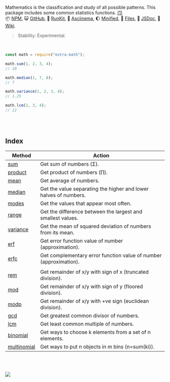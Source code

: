 Mathematics is the classification and study of all possible patterns.
This package includes some common statistics functions. [(1)]<br>
:package: [NPM](https://www.npmjs.com/package/extra-math),
:smiley_cat: [GitHub](https://github.com/orgs/nodef/packages?repo_name=extra-math),
:running: [RunKit](https://npm.runkit.com/extra-math),
:vhs: [Asciinema](https://asciinema.org/a/337174),
:moon: [Minified](https://www.npmjs.com/package/extra-math.min),
:scroll: [Files](https://unpkg.com/extra-math/),
:newspaper: [JSDoc](https://nodef.github.io/extra-math/),
:blue_book: [Wiki](https://github.com/nodef/extra-math/wiki/).

> Stability: Experimental.

<br>

```javascript
const math = require("extra-math");

math.sum(1, 2, 3, 4);
// 10

math.median(1, 7, 8);
// 7

math.variance(1, 2, 3, 4);
// 1.25

math.lcm(2, 3, 4);
// 12
```

<br>
<br>


## Index

| Method        | Action                                                              |
| ------------- | ------------------------------------------------------------------- |
| [sum]         | Get sum of numbers (Σ).
| [product]     | Get product of numbers (∏).
| [mean]        | Get average of numbers.
| [median]      | Get the value separating the higher and lower halves of numbers.
| [modes]       | Get the values that appear most often.
| [range]       | Get the difference between the largest and smallest values.
| [variance]    | Get the mean of squared deviation of numbers from its mean.
| [erf]         | Get error function value of number (approximation).
| [erfc]        | Get complementary error function value of number (approximation).
|               |
| [rem]         | Get remainder of x/y with sign of x (truncated division).
| [mod]         | Get remainder of x/y with sign of y (floored division).
| [modp]        | Get remainder of x/y with +ve sign (euclidean division).
| [gcd]         | Get greatest common divisor of numbers.
| [lcm]         | Get least common multiple of numbers.
| [binomial]    | Get ways to choose k elements from a set of n elements.
| [multinomial] | Get ways to put n objects in m bins (n=sum(ki)).

<br>
<br>

[![](https://img.youtube.com/vi/dW8Cy6WrO94/maxresdefault.jpg)](https://www.youtube.com/watch?v=dW8Cy6WrO94)

[(1)]: https://en.wikipedia.org/wiki/Walter_Warwick_Sawyer
[sum]: https://github.com/nodef/extra-math/wiki/sum
[product]: https://github.com/nodef/extra-math/wiki/product
[mean]: https://github.com/nodef/extra-math/wiki/mean
[median]: https://github.com/nodef/extra-math/wiki/median
[modes]: https://github.com/nodef/extra-math/wiki/modes
[range]: https://github.com/nodef/extra-math/wiki/range
[variance]: https://github.com/nodef/extra-math/wiki/variance
[gcd]: https://github.com/nodef/extra-math/wiki/gcd
[lcm]: https://github.com/nodef/extra-math/wiki/lcm
[binomial]: https://github.com/nodef/extra-math/wiki/binomial
[multinomial]: https://github.com/nodef/extra-math/wiki/multinomial
[erf]: https://github.com/nodef/extra-math/wiki/erf
[erfc]: https://github.com/nodef/extra-math/wiki/erfc
[rem]: https://github.com/nodef/extra-math/wiki/rem
[mod]: https://github.com/nodef/extra-math/wiki/mod
[modp]: https://github.com/nodef/extra-math/wiki/modp
